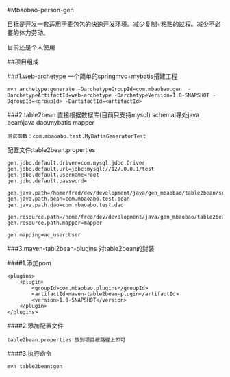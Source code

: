 #Mbaobao-person-gen

目标是开发一套适用于麦包包的快速开发环境。减少复制+粘贴的过程。减少不必要的体力劳动。

目前还是个人使用

##项目组成

###1.web-archetype 一个简单的springmvc+mybatis搭建工程

    mvn archetype:generate -DarchetypeGroupId=com.mbaobao.gen  -DarchetypeArtifactId=web-archetype -DarchetypeVersion=1.0-SNAPSHOT -DgroupId=<groupId> -DartifactId=<artifactId>

###2.table2bean 直接根据数据库(目前只支持mysql) schemal导处java bean\java dao\mybatis mapper

    测试函数：com.mbaoabo.test.MyBatisGeneratorTest

配置文件:table2bean.properties

    gen.jdbc.default.driver=com.mysql.jdbc.Driver
    gen.jdbc.default.url=jdbc:mysql://127.0.0.1/test
    gen.jdbc.default.username=root
    gen.jdbc.default.password=
    
    gen.java.path=/home/fred/dev/development/java/gen_mbaobao/table2bean/src/test/java
    gen.java.path.bean=com.mbaoabo.test.bean
    gen.java.path.dao=com.mbaoabo.test.dao
    
    gen.resource.path=/home/fred/dev/development/java/gen_mbaobao/table2bean/src/test/resources
    gen.resource.path.mapper=mapper
    
    gen.mapping=ac_user:User


###3.maven-tabl2bean-plugins 对table2bean的封装


####1.添加pom

	<plugins>
		<plugin>
			<groupId>com.mbaobao.plugins</groupId>
			<artifactId>maven-table2bean-plugin</artifactId>
			<version>1.0-SNAPSHOT</version>
		</plugin>
	</plugins>
		
####2.添加配置文件		

	table2bean.properties 放到项目根路径上即可

####3.执行命令

    mvn table2bean:gen

